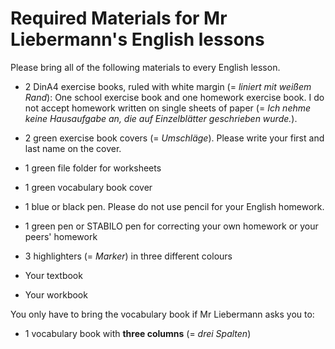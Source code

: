 # Required Materials for Mr Liebermann's English lessons

Please bring all of the following materials to every English lesson.

- 2 DinA4 exercise books, ruled with white margin (= *liniert mit weißem
Rand*): One school exercise book and one homework exercise book. I do not
accept homework written on single sheets of paper (= *Ich nehme keine
Hausaufgabe an, die auf Einzelblätter geschrieben wurde.*).

- 2 green exercise book covers (= *Umschläge*). Please write your first and
last name on the cover.

- 1 green file folder for worksheets

- 1 green vocabulary book cover

- 1 blue or black pen. Please do not use pencil for your English homework.

- 1 green pen or STABILO pen for correcting your own homework or your peers'
homework

- 3 highlighters (= *Marker*) in three different colours

- Your textbook

- Your workbook

You only have to bring the vocabulary book if Mr Liebermann asks you to:

- 1 vocabulary book with **three columns** (= *drei Spalten*)

